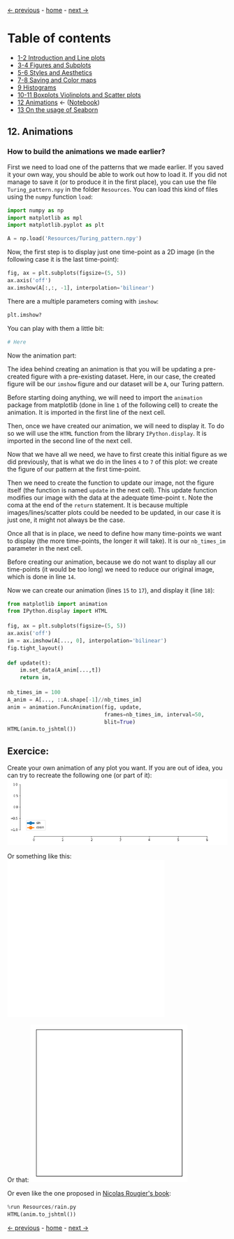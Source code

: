 [&larr; previous](../10-11-Boxplots-Violinplots-and-Scatter-plots/10-11-Boxplots-Violinplots-and-Scatter-plots.md) - [home](https://guignardlab.github.io/CenTuri-Course/) - [next &rarr;](../13-Seaborn/13-Seaborn.md)

# Table of contents
* [1-2 Introduction and Line plots](../1-2-Intro-and-Line-plots/1-2-Intro-and-Line-plots.md)
* [3-4 Figures and Subplots](../3-4-Figures-and-Subplots/3-4-Figures-and-Subplots.md)
* [5-6 Styles and Aesthetics](../5-6-Styles-and-Aesthetics/5-6-Styles-and-Aesthetics.md)
* [7-8 Saving and Color maps](../7-8-Saving-and-Color-maps/7-8-Saving-and-Color-maps.md)
* [9 Histograms](../9-Histograms/9-Histograms.md)
* [10-11 Boxplots Violinplots and Scatter plots](../10-11-Boxplots-Violinplots-and-Scatter-plots/10-11-Boxplots-Violinplots-and-Scatter-plots.md)
* [12 Animations](../12-Animations/12-Animations.md) &larr; ([Notebook](../../../12-Animations.ipynb))
* [13 On the usage of Seaborn](../13-Seaborn/13-Seaborn.md)

## 12. Animations

### How to build the animations we made earlier?

First we need to load one of the patterns that we made earlier.
If you saved it your own way, you should be able to work out how to load it.
If you did not manage to save it (or to produce it in the first place), you can use the file `Turing_pattern.npy` in the folder `Resources`.
You can load this kind of files using the `numpy` function `load`:


```python
import numpy as np
import matplotlib as mpl
import matplotlib.pyplot as plt
```


```python
A = np.load('Resources/Turing_pattern.npy')
```

Now, the first step is to display just one time-point as a 2D image (in the following case it is the last time-point):


```python
fig, ax = plt.subplots(figsize=(5, 5))
ax.axis('off')
ax.imshow(A[:,:, -1], interpolation='bilinear')
```

There are a multiple parameters coming with `imshow`:


```python
plt.imshow?
```

You can play with them a little bit:


```python
# Here
```

Now the animation part:

The idea behind creating an animation is that you will be updating a pre-created figure with a pre-existing dataset. Here, in our case, the created figure will be our `imshow` figure and our dataset will be `A`, our Turing pattern.

Before starting doing anything, we will need to import the `animation` package from matplotlib (done in line `1` of the following cell) to create the animation. It is imported in the first line of the next cell.

Then, once we have created our animation, we will need to display it. To do so we will use the `HTML` function from the library `IPython.display`. It is imported in the second line of the next cell.

Now that we have all we need, we have to first create this initial figure as we did previously, that is what we do in the lines `4` to `7` of this plot: we create the figure of our pattern at the first time-point.

Then we need to create the function to update our image, not the figure itself (the function is named `update` in the next cell).
This update function modifies our image with the data at the adequate time-point `t`.
Note the coma at the end of the `return` statement. It is because multiple images/lines/scatter plots could be needed to be updated, in our case it is just one, it might not always be the case.

Once all that is in place, we need to define how many time-points we want to display (the more time-points, the longer it will take). It is our `nb_times_im` parameter in the next cell.

Before creating our animation, because we do not want to display all our time-points (it would be too long) we need to reduce our original image, which is done in line `14`.

Now we can create our animation (lines `15` to `17`), and display it (line `18`):


```python
from matplotlib import animation
from IPython.display import HTML

fig, ax = plt.subplots(figsize=(5, 5))
ax.axis('off')
im = ax.imshow(A[..., 0], interpolation='bilinear')
fig.tight_layout()

def update(t):
    im.set_data(A_anim[...,t])
    return im,

nb_times_im = 100
A_anim = A[..., ::A.shape[-1]//nb_times_im]
anim = animation.FuncAnimation(fig, update,
                               frames=nb_times_im, interval=50, 
                               blit=True)
HTML(anim.to_jshtml())
```

## Exercice:
Create your own animation of any plot you want. If you are out of idea, you can try to recreate the following one (or part of it):
![png](../../cos-sin.gif)

Or something like this:
![png](../../square.gif)

Or that:
![png](../../circle.gif)

Or even like the one proposed in [Nicolas Rougier's book](https://github.com/rougier/scientific-visualization-book):


```python
%run Resources/rain.py
HTML(anim.to_jshtml())
```

[&larr; previous](../10-11-Boxplots-Violinplots-and-Scatter-plots/10-11-Boxplots-Violinplots-and-Scatter-plots.md) - [home](https://guignardlab.github.io/CenTuri-Course/) - [next &rarr;](../13-Seaborn/13-Seaborn.md)